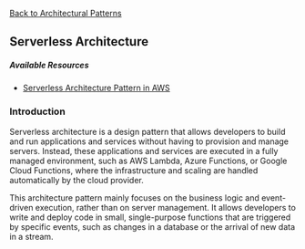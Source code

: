 [Back to Architectural Patterns](08-architectural-patterns.md)

## Serverless Architecture

##### Available Resources

- [Serverless Architecture Pattern in AWS](https://waswani.medium.com/serverless-architecture-patterns-in-aws-edeab0e46a32)

### Introduction

Serverless architecture is a design pattern that allows developers to build and run applications and services without having to provision and manage servers. Instead, these applications and services are executed in a fully managed environment, such as AWS Lambda, Azure Functions, or Google Cloud Functions, where the infrastructure and scaling are handled automatically by the cloud provider.

This architecture pattern mainly focuses on the business logic and event-driven execution, rather than on server management. It allows developers to write and deploy code in small, single-purpose functions that are triggered by specific events, such as changes in a database or the arrival of new data in a stream.
